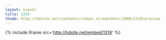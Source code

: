 ```yaml
---
layout: sieutv
title: 1319
thumb: http://hdsite.net/contents/videos_screenshots/1000/1319/preview_360p.mp4.jpg
---
```

{% include iframe src='http://hdsite.net/embed/1319' %}
 
